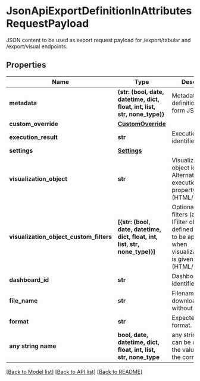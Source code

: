 # JsonApiExportDefinitionInAttributesRequestPayload

JSON content to be used as export request payload for /export/tabular and /export/visual endpoints. 

## Properties
Name | Type | Description | Notes
------------ | ------------- | ------------- | -------------
**metadata** | **{str: (bool, date, datetime, dict, float, int, list, str, none_type)}** | Metadata definition in free-form JSON format. | [optional] 
**custom_override** | [**CustomOverride**](CustomOverride.md) |  | [optional] 
**execution_result** | **str** | Execution result identifier. | [optional] 
**settings** | [**Settings**](Settings.md) |  | [optional] 
**visualization_object** | **str** | Visualization object identifier. Alternative to executionResult property. (HTML/PDF only) | [optional] 
**visualization_object_custom_filters** | **[{str: (bool, date, datetime, dict, float, int, list, str, none_type)}]** | Optional custom filters (as array of IFilter objects defined in UI SDK) to be applied when visualizationObject is given. (HTML/PDF only) | [optional] 
**dashboard_id** | **str** | Dashboard identifier | [optional] 
**file_name** | **str** | Filename of downloaded file without extension. | [optional] 
**format** | **str** | Expected file format. | [optional] 
**any string name** | **bool, date, datetime, dict, float, int, list, str, none_type** | any string name can be used but the value must be the correct type | [optional]

[[Back to Model list]](../README.md#documentation-for-models) [[Back to API list]](../README.md#documentation-for-api-endpoints) [[Back to README]](../README.md)


